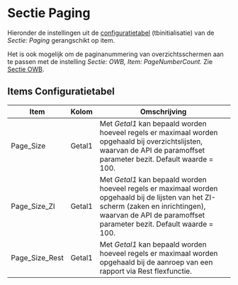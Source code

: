 # Sectie Paging

Hieronder de instellingen uit de [configuratietabel](/docs/instellen_inrichten/configuratie/README.md) (tbinitialisatie) van de _Sectie: Paging_ gerangschikt op item.

Het is ook mogelijk om de paginanummering van overzichtsschermen aan te passen met de instelling _Sectie: OWB, Item: PageNumberCount._ Zie [Sectie OWB](/docs/instellen_inrichten/configuratie/sectie_owb.md).

## Items Configuratietabel

| Item           | Kolom  | Omschrijving                                                                               |
|----------------|--------|--------------------------------------------------------------------------------------------|
| Page_Size      | Getal1 | Met _Getal1_ kan bepaald worden hoeveel regels er maximaal worden opgehaald bij overzichtslijsten, waarvan de API de paramoffset parameter bezit. Default waarde = 100. |
| Page_Size_ZI   | Getal1 | Met _Getal1_ kan bepaald worden hoeveel regels er maximaal worden opgehaald bij de lijsten van het ZI-scherm (zaken en inrichtingen), waarvan de API de paramoffset parameter bezit. Default waarde = 100. |
| Page_Size_Rest | Getal1 | Met _Getal1_ kan bepaald worden hoeveel regels er maximaal worden opgehaald bij de aanroep van een rapport via Rest flexfunctie. |
